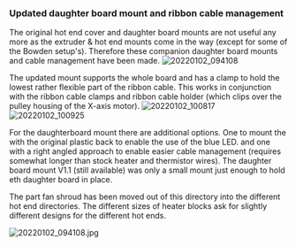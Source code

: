 ### Updated daughter board mount and ribbon cable management

The original hot end cover and daughter board mounts are not useful any more as the extruder & hot end mounts come in the way (except for some of the Bowden setup's). Therefore these companion daughter board mounts and cable management have been made. 
![20220102_094108](https://user-images.githubusercontent.com/13643644/147879391-6648a054-f397-416a-9230-2850e382e7cf.jpg)

The updated mount supports the whole board and has a clamp to hold the lowest rather flexible part of the ribbon cable. This works in conjunction with  the ribbon cable clamps and ribbon cable holder (which clips over the pulley housing of the X-axis motor).
![20220102_100817](https://user-images.githubusercontent.com/13643644/147879396-551d0e83-282b-47ba-bdc5-6555a641066f.jpg)
![20220102_100925](https://user-images.githubusercontent.com/13643644/147879399-6a4c908f-80fa-4038-b322-cc42f1db0698.jpg)

For the daughterboard mount there are additional options. One to mount the with the original plastic back to enable the use of the blue LED. and one with a right angled approach to enable easier cable management (requires somewhat longer than stock heater and thermistor wires). The daughter board mount V1.1 (still available) was only a small mount just enough to hold eth daughter board in place.

The part fan shroud has been moved out of this directory into the different hot end directories. The different sizes of heater blocks ask for slightly different designs for the different hot ends.

![20220102_094108.jpg](C:\Users\koenv\Documents\assets\e592b1c72785a10e0b1dbd2649c9a01dfca2fd27.jpg)
